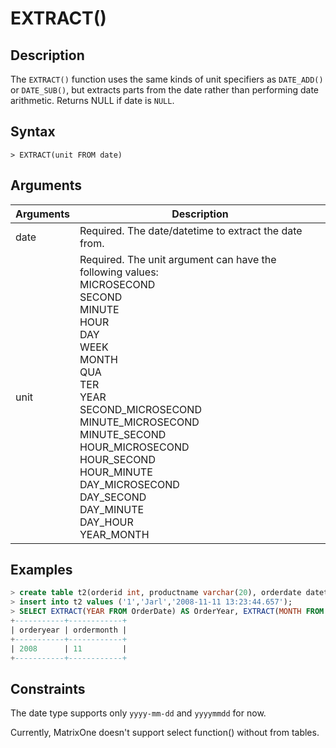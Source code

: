 # **EXTRACT()**

## **Description**

The ``EXTRACT()`` function uses the same kinds of unit specifiers as ``DATE_ADD()`` or ``DATE_SUB()``, but extracts parts from the date rather than performing date arithmetic. Returns NULL if date is ``NULL``.

## **Syntax**

```
> EXTRACT(unit FROM date)
```

## **Arguments**

|  Arguments   | Description  |
|  ----  | ----  |
| date  | Required.  The date/datetime to extract the date from. |
| unit| Required. The unit argument can have the following values:<br>MICROSECOND <br>SECOND<br>MINUTE<br>HOUR<br>DAY<br>WEEK<br>MONTH<br>QUA<br>TER<br>YEAR<br>SECOND_MICROSECOND<br>MINUTE_MICROSECOND<br>MINUTE_SECOND<br>HOUR_MICROSECOND<br>HOUR_SECOND<br>HOUR_MINUTE<br>DAY_MICROSECOND<br>DAY_SECOND<br>DAY_MINUTE<br>DAY_HOUR<br>YEAR_MONTH|

## **Examples**

```sql
> create table t2(orderid int, productname varchar(20), orderdate datetime);
> insert into t2 values ('1','Jarl','2008-11-11 13:23:44.657');
> SELECT EXTRACT(YEAR FROM OrderDate) AS OrderYear, EXTRACT(MONTH FROM OrderDate) AS OrderMonth   FROM t2 WHERE OrderId=1;
+-----------+------------+
| orderyear | ordermonth |
+-----------+------------+
| 2008      | 11         |
+-----------+------------+
```

## **Constraints**

The date type supports only `yyyy-mm-dd` and `yyyymmdd` for now.

Currently, MatrixOne doesn't support select function() without from tables.
